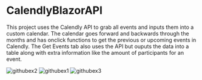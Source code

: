 # CalendlyBlazorAPI
This project uses the Calendly API to grab all events and inputs them into a custom calendar. The calendar goes forward and backwards through the months and has onclick functions to get the previous or upcoming events in Calendly. The Get Events tab also uses the API but ouputs the data into a table along with extra information like the amount of participants for an event. 



![githubex2](https://user-images.githubusercontent.com/104876738/179518622-c5af382e-821e-4290-84a1-d6fbc8cae23b.png)
![githubex1](https://user-images.githubusercontent.com/104876738/179518624-417f2c06-f9ec-49ee-a0a1-258a6553f3a2.png)
![githubex3](https://user-images.githubusercontent.com/104876738/179518625-d87d249e-087f-45d4-a066-20aa475d08f4.png)
